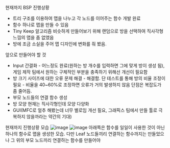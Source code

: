 현재까지 BSP 진행상황
 - 트리 구조를 이용하여 맵을 나누고 각 노드를 이어주는 함수 개발 완료
 - 함수 하나로 맵을 만들 수 있음
 - Tiny Keep 알고리즘 비슷하게 만들어보기 위해 랜덤으로 방을 선택하여 직사각형 느낌의 맵을 좀 없앴음
 - 방에 조금 소실을 주어 맵 디자인에 변화를 줘 봤음.

앞으로 만들어야 할 것
 - Input 간결화 - 어느정도 완료(원하는 방 개수를 입력하면 그에 맞게 방이 생성 됨), 게임 제작 팀에서 원하는 구체적인 부분을 충족하기 위해선 개선이 필요함
 - 방 크기 사이즈에 대한 오류 문제 해결 - 해결함. 단 테스트를 통해 방의 비율 조정이 필요 - 비율을 40~60%로 조정하면 오류가 거의 발생하지 않음 단점은 복잡도가 좀 줄어듬.
 - 부모 노드들의 연결 함수 생성
 - 방 모양 현재는 직사각형인데 모양 다양화
 - GUI(MFC로 얼추 해봤는데 너무 별로임 개선 필요, 그래픽스 팀에서 만들 툴로 극복하지 않을까라는 약간의 기대)

현재까지 진행상황 모습
![image](https://user-images.githubusercontent.com/37788658/127624893-4ac5cb9c-6b1c-444b-bdb8-6f7548ffe5fc.png)
![image](https://user-images.githubusercontent.com/37788658/129198350-5e2e41a5-61eb-4100-bbbb-5af4a8c5105b.png)
아래쪽은 함수를 일일이 사용한 것이 아닌 하나의 함수로 맵을 생성한 모습. 다만 Leaf 노드들끼리 연결하는 함수까지는 만들었으나 그 위의 부모 노드끼리 연결하는 함수를 만들어야 

